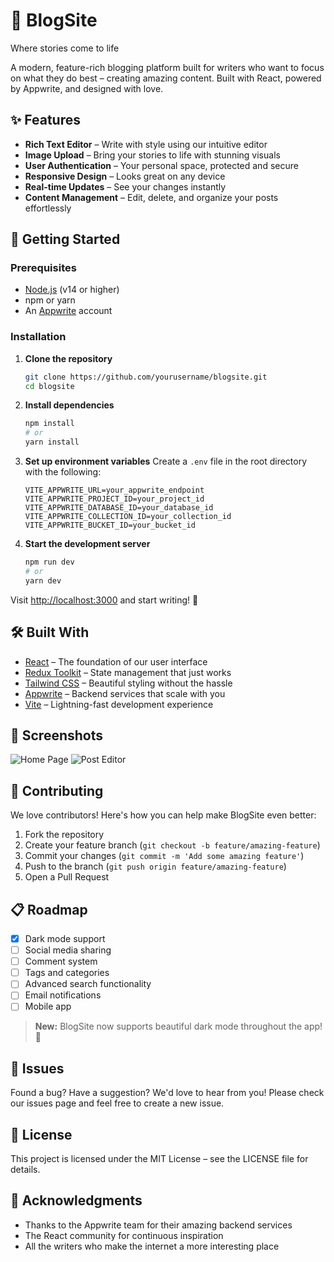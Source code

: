 # 📝 BlogSite

Where stories come to life

A modern, feature-rich blogging platform built for writers who want to focus on what they do best – creating amazing content. Built with React, powered by Appwrite, and designed with love.

## ✨ Features
- **Rich Text Editor** – Write with style using our intuitive editor
- **Image Upload** – Bring your stories to life with stunning visuals
- **User Authentication** – Your personal space, protected and secure
- **Responsive Design** – Looks great on any device
- **Real-time Updates** – See your changes instantly
- **Content Management** – Edit, delete, and organize your posts effortlessly

## 🚀 Getting Started

### Prerequisites
- [Node.js](https://nodejs.org/) (v14 or higher)
- npm or yarn
- An [Appwrite](https://appwrite.io/) account

### Installation

1. **Clone the repository**
   ```bash
   git clone https://github.com/yourusername/blogsite.git
   cd blogsite
   ```
2. **Install dependencies**
   ```bash
   npm install
   # or
   yarn install
   ```
3. **Set up environment variables**
   Create a `.env` file in the root directory with the following:
   ```env
   VITE_APPWRITE_URL=your_appwrite_endpoint
   VITE_APPWRITE_PROJECT_ID=your_project_id
   VITE_APPWRITE_DATABASE_ID=your_database_id
   VITE_APPWRITE_COLLECTION_ID=your_collection_id
   VITE_APPWRITE_BUCKET_ID=your_bucket_id
   ```
4. **Start the development server**
   ```bash
   npm run dev
   # or
   yarn dev
   ```

Visit [http://localhost:3000](http://localhost:3000) and start writing! 🎉

## 🛠️ Built With
- [React](https://react.dev/) – The foundation of our user interface
- [Redux Toolkit](https://redux-toolkit.js.org/) – State management that just works
- [Tailwind CSS](https://tailwindcss.com/) – Beautiful styling without the hassle
- [Appwrite](https://appwrite.io/) – Backend services that scale with you
- [Vite](https://vitejs.dev/) – Lightning-fast development experience

## 📸 Screenshots
![Home Page](assets/HomePage.png)
![Post Editor](assets/Add-Posts.png)

## 🤝 Contributing
We love contributors! Here's how you can help make BlogSite even better:

1. Fork the repository
2. Create your feature branch (`git checkout -b feature/amazing-feature`)
3. Commit your changes (`git commit -m 'Add some amazing feature'`)
4. Push to the branch (`git push origin feature/amazing-feature`)
5. Open a Pull Request

## 📋 Roadmap
- [x] Dark mode support
- [ ] Social media sharing
- [ ] Comment system
- [ ] Tags and categories
- [ ] Advanced search functionality
- [ ] Email notifications
- [ ] Mobile app

> **New:** BlogSite now supports beautiful dark mode throughout the app! 🌙

## 🐛 Issues
Found a bug? Have a suggestion? We'd love to hear from you! Please check our issues page and feel free to create a new issue.

## 📄 License
This project is licensed under the MIT License – see the LICENSE file for details.

## 🙏 Acknowledgments
- Thanks to the Appwrite team for their amazing backend services
- The React community for continuous inspiration
- All the writers who make the internet a more interesting place
